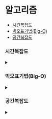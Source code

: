 # 알고리즘

- [시간복잡도](#시간복잡도)
- [빅오표기법(Big-O)](<#빅오표기법(Big-O)>)
- [공간복잡도](#공간복잡도)

### 시간복잡도

<details>
<summary></summary>
입력의 크기와 문제를 해결하는데 걸리는 시간의 상관관계
</details>

### 빅오표기법(Big-O)

<details>
<summary></summary>
주어진 식을 값이 가장 큰 대표항만 남겨서 나타내는 방법
</details>

### 공간복잡도

<details>
<summary></summary>
입력의 크기와 문제를 해결하는데 필요한 공간의 상관관계
</details>
